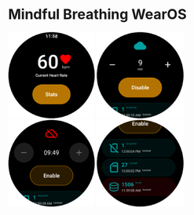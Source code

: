 # Mindful Breathing WearOS

<img src="./images/1.png" width="35%">
<img src="./images/2.png" width="35%">
<img src="./images/3.png" width="35%">
<img src="./images/4.png" width="35%">
